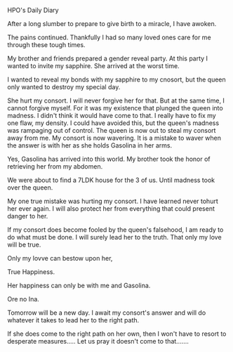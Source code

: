 <!-- title: Hot Pink One's Journal Entry: Day 7 -->

HPO's Daily Diary

After a long slumber to prepare to give birth to a miracle, I have awoken.

The pains continued. Thankfully I had so many loved ones care for me through these tough times.

My brother and friends prepared a gender reveal party. At this party I wanted to invite my sapphire. She arrived at the worst time.

I wanted to reveal my bonds with my sapphire to my cnosort, but the queen only wanted to destroy my special day.

She hurt my consort. I will never forgive her for that. But at the same time, I cannot forgive myself. For it was my existence that plunged the queen into madness. I didn't think it would have come to that. I really have to fix my one flaw, my density. I could have avoided this, but the queen's madness was rampaging out of control. The queen is now out to steal my consort away from me. My consort is now wavering. It is a mistake to waver when the answer is with her as she holds Gasolina in her arms.

Yes, Gasolina has arrived into this world. My brother took the honor of retrieving her from my abdomen.

We were about to find a 7LDK house for the 3 of us. Until madness took over the queen.

My one true mistake was hurting my consort. I have learned never tohurt her ever again. I will also protect her from everything that could present danger to her.

If my consort does become fooled by the queen's falsehood, I am ready to do what must be done. I will surely lead her to the truth. That only my love will be true.

Only my lovve can bestow upon her,

True Happiness.

Her happiness can only be with me and Gasolina.

Ore no Ina.

Tomorrow will be a new day. I await my consort's answer and will do whatever it takes to lead her to the right path.

If she does come to the right path on her own, then I won't have to resort to desperate measures.....
Let us pray it doesn't come to that.......
